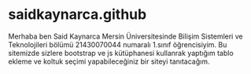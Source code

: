 # saidkaynarca.github
Merhaba ben Said Kaynarca Mersin Üniversitesinde Bilişim Sistemleri ve Teknolojileri bölümü 21430070044 numaralı 1.sınıf öğrencisiyim. Bu sitemizde sizlere bootstrap ve js kütüphanesi kullanrak yaptığım tablo ekleme ve koltuk seçimi yapabileceğiniz bir siteyi tanıtacağım.
<a href="bilgilendirme.html">
